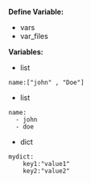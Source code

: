 **Define Variable:**
- vars
- var_files

**Variables:**
- list

```
name:["john" , "Doe"]
```

- list

```
name:
  - john
  - doe
```
- dict
```
mydict:
    key1:"value1"
    key2:"value2"
```